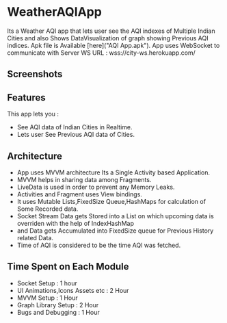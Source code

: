 # WeatherAQIApp
Its a Weather AQI app that lets user see the AQI indexes of Multiple Indian Cities and
also Shows DataVisualization of graph showing Previous AQI indices.
Apk file is Available [here]("AQI App.apk").
App uses WebSocket to communicate with Server
WS URL : wss://city-ws.herokuapp.com/

## Screenshots
[](./Screenshot/gif.mp4)

## Features
This app lets you :
- See AQI data of Indian Cities in Realtime.
- Lets user See Previous AQI data of Cities.

## Architecture
- App uses MVVM architecture Its a Single Activity based Application.
- MVVM helps in sharing data among Fragments.
- LiveData is used in order to prevent any Memory Leaks.
- Activities and Fragment uses View bindings.
- It uses Mutable Lists,FixedSize Queue,HashMaps for calculation of Some Recorded data.
- Socket Stream Data gets Stored into a List on which upcoming data is overriden with the help of IndexHashMap
- and Data gets Accumulated into FixedSize queue for Previous History related Data.
- Time of AQI is considered to be the time AQI was fetched.


## Time Spent on Each Module
- Socket Setup : 1 hour
- UI Animations,Icons Assets etc : 2 Hour
- MVVM Setup : 1 Hour
- Graph Library Setup : 2 Hour
- Bugs and Debugging : 1 Hour



